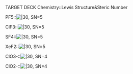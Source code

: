 TARGET DECK
Chemistry::Lewis Structure&Steric Number

PF5::![|30](PF5_Lewis.png), SN=5
<!--ID: 1713691415680-->

ClF3::![|30](ClF3_Lewis.png), SN=5
<!--ID: 1713691415691-->

SF4::![|30](SF4_Lewis.png), SN=5
<!--ID: 1713691415703-->

XeF2::![|30](XeF2_Lewis.png), SN=5
<!--ID: 1713691415716-->

ClO3-::![|30](ClO3-_Lewis.png), SN=4
<!--ID: 1713691415728-->

ClO2-::![|30](ClO2-_Lewis.png), SN=4
<!--ID: 1713691415739-->

